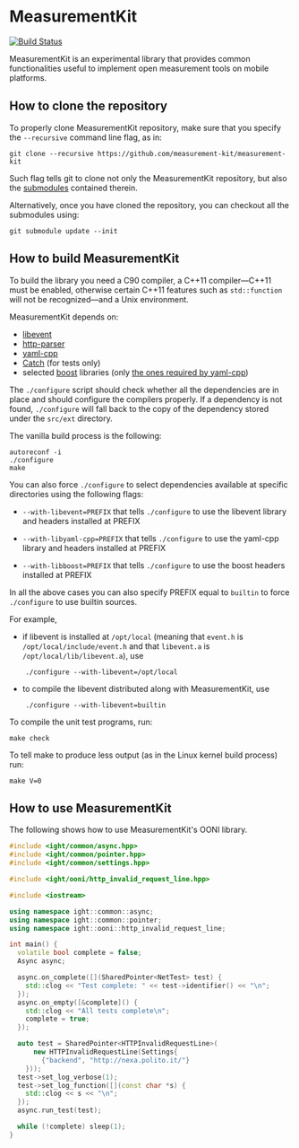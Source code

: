 # MeasurementKit

[![Build Status](https://travis-ci.org/TheTorProject/libight.svg?branch=master)](https://travis-ci.org/TheTorProject/libight)

MeasurementKit is an experimental library that provides common functionalities
useful to implement open measurement tools on mobile platforms.

## How to clone the repository

To properly clone MeasurementKit repository, make sure that you specify the
`--recursive` command line flag, as in:

    git clone --recursive https://github.com/measurement-kit/measurement-kit

Such flag tells git to clone not only the MeasurementKit repository, but also
the [submodules](http://git-scm.com/docs/git-submodule) contained therein.

Alternatively, once you have cloned the repository, you can checkout all
the submodules using:

    git submodule update --init

## How to build MeasurementKit

To build the library you need a C90 compiler, a C++11 compiler&mdash;C++11 must
be enabled, otherwise certain C++11 features such as `std::function` will
not be recognized&mdash;and a Unix environment.

MeasurementKit depends on:

- [libevent](https://github.com/libevent/libevent)
- [http-parser](https://github.com/joyent/http-parser)
- [yaml-cpp](https://github.com/jbeder/yaml-cpp)
- [Catch](https://github.com/philsquared/Catch) (for tests only)
- selected [boost](https://github.com/boostorg/) libraries (only [the ones required by yaml-cpp](https://github.com/measurement-kit/measurement-kit-deps/tree/master/boost))

The `./configure` script should check whether all
the dependencies are in place and should configure the compilers
properly. If a dependency is not found, `./configure` will
fall back to the copy of the dependency stored under the
`src/ext` directory.

The vanilla build process is the following:

    autoreconf -i
    ./configure
    make

You can also force `./configure` to select dependencies available
at specific directories using the following flags:

- `--with-libevent=PREFIX` that tells `./configure` to use the
libevent library and headers installed at PREFIX

- `--with-libyaml-cpp=PREFIX` that tells `./configure` to use the
yaml-cpp library and headers installed at PREFIX

- `--with-libboost=PREFIX` that tells `./configure` to use the
boost headers installed at PREFIX

In all the above cases you can also specify PREFIX equal to
`builtin` to force `./configure` to use builtin sources.

For example,

- if libevent is installed at `/opt/local` (meaning that `event.h`
is `/opt/local/include/event.h` and that `libevent.a` is
`/opt/local/lib/libevent.a`), use

```
    ./configure --with-libevent=/opt/local
```

- to compile the libevent distributed along with MeasurementKit, use

```
    ./configure --with-libevent=builtin
```

To compile the unit test programs, run:

    make check

To tell make to produce less output (as in the Linux kernel
build process) run:

    make V=0

## How to use MeasurementKit

The following shows how to use MeasurementKit's OONI library.

```C++
#include <ight/common/async.hpp>
#include <ight/common/pointer.hpp>
#include <ight/common/settings.hpp>

#include <ight/ooni/http_invalid_request_line.hpp>

#include <iostream>

using namespace ight::common::async;
using namespace ight::common::pointer;
using namespace ight::ooni::http_invalid_request_line;

int main() {
  volatile bool complete = false;
  Async async;

  async.on_complete([](SharedPointer<NetTest> test) {
    std::clog << "Test complete: " << test->identifier() << "\n";
  });
  async.on_empty([&complete]() {
    std::clog << "All tests complete\n";
    complete = true;
  });

  auto test = SharedPointer<HTTPInvalidRequestLine>(
      new HTTPInvalidRequestLine(Settings{
        {"backend", "http://nexa.polito.it/"}
    }));
  test->set_log_verbose(1);
  test->set_log_function([](const char *s) {
    std::clog << s << "\n";
  });
  async.run_test(test);

  while (!complete) sleep(1);
}
```
